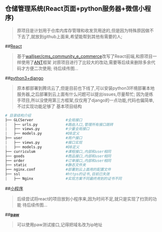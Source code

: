 ## 仓储管理系统(React页面+python服务器+微信小程序)

>原项目是计划用于仓库内库存管理和收发货用途的,但是因为特殊原因做不下去了,就放到github上面来,希望能帮到其他有需要的人;
>


##[React](./cms_community_e_commerce)
>基于[walljser/cms_community_e_commerce](https://github.com/walljser/cms_community_e_commerce)改写了React前端,和原项目一样使用了[ANT](https://ant.design/docs/react/introduce-cn)框架
>对原项目进行了比较大的改动,需要等后续来删除多余代码才方便二次使用;
>待后续传图...

##[python3+django](./GLCServer)
>原本都部署到腾讯云了,但是目前也下线了,可以安装python3环境部署本地服务器,之后部署到云上面有什么问题可以提出issues,尽量帮忙;
>因为是练手项目,所以没使用第三方框架,仅仅用了django的一点功能,代码也偏简单,不过实现功能足够了
>基本项目结构
>
```py
# 目录结构介绍
├── GLCServer               #全局接口
|   ├── urls.py             #路由入口,管理所有接口跳转           
|   ├── views.py            #少量全局接口           
|   ├── models.py           #DB定义           
├── user                    #用户接口
|   ├── views.py            #接口实现
|   ├── models.py           #DB定义 
├── curriculum              #课程接口,内部和user相同
├── goods                   #商品接口,内部和user相同
├── order                   #订单接口,内部和user相同
├── static                  #静态文件夹
├── nginx.conf              #部署到云上面用的配置文件
├── ssl                     #https的证书,目前已失效
|   ├── Nginx               #实现方案不同最终用到的证书不同
```

##[小程序](./GlcSmart)
>后续尝试将react的项目放到小程序来,因为时间不足,就只是实现了扫货的功能
>待后续传图...

##[**paw**](./GLCIntface.paw)
>可以使用paw测试接口,记得把域名改为ip地址


